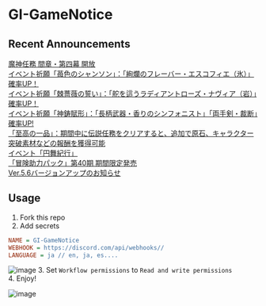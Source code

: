 # GI-GameNotice

## Recent Announcements
[魔神任務 間章・第四幕 開放](log/21102.md)  
[イベント祈願「苺色のシャンソン」：「絢爛のフレーバー・エスコフィエ（氷）」確率UP！](log/21103.md)  
[イベント祈願「棘薔薇の誓い」：「舵を這うラディアントローズ・ナヴィア（岩）」確率UP！](log/21104.md)  
[イベント祈願「神鋳賦形」：「長柄武器・香りのシンフォニスト」「両手剣・裁断」確率UP!](log/21105.md)  
[「至高の一品」：期間中に伝説任務をクリアすると、追加で原石、キャラクター突破素材などの報酬を獲得可能](log/21107.md)  
[イベント「円舞紀行」](log/21109.md)  
[「冒険助力パック」第40期 期間限定発売](log/21108.md)  
[Ver.5.6バージョンアップのお知らせ](log/21129.md)
<end>

## Usage
1. Fork this repo
2. Add secrets
```ini
NAME = GI-GameNotice
WEBHOOK = https://discord.com/api/webhooks//
LANGUAGE = ja // en, ja, es....
```
![image](https://github.com/c2t-r/GI-GameNotice/assets/80561604/63d8a4f2-9ec2-49d7-a637-44d728b2f945)
3. Set `Workflow permissions` to `Read and write permissions`  
4. Enjoy!

![image](https://github.com/c2t-r/GI-GameNotice/assets/80561604/24ec6182-cd99-4969-ab59-1d65c886077a)
